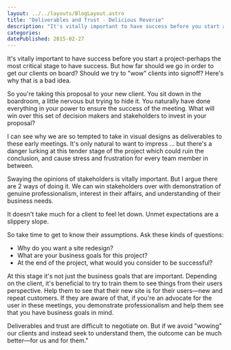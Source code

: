 ```yaml
---
layout: ../../layouts/BlogLayout.astro
title: "Deliverables and Trust - Delicious Reverie"
description: "It's vitally important to have success before you start a project-perhaps the most critical stage to have success. But how far should we go in order to get our clients on board? Should we try to "wow" clients into signoff? Here's why that is a bad idea."
categories:
datePublished: 2015-02-27
---
```

It's vitally important to have success before you start a project-perhaps the most critical stage to have success. But how far should we go in order to get our clients on board? Should we try to "wow" clients into signoff? Here's why that is a bad idea.

So you're taking this proposal to your new client. You sit down in the boardroom, a little nervous but trying to hide it. You naturally have done everything in your power to ensure the success of the meeting. What will win over this set of decision makers and stakeholders to invest in your proposal?

I can see why we are so tempted to take in visual designs as deliverables to these early meetings. It's only natural to want to impress ... but there's a danger lurking at this tender stage of the project which could ruin the conclusion, and cause stress and frustration for every team member in between.

Swaying the opinions of stakeholders is vitally important. But I argue there are 2 ways of doing it. We can win stakeholders over with demonstration of genuine professionalism, interest in their affairs, and understanding of their business needs.

It doesn't take much for a client to feel let down. Unmet expectations are a slippery slope.

So take time to get to know their assumptions. Ask these kinds of questions:

-   Why do you want a site redesign?
-   What are your business goals for this project?
-   At the end of the project, what would you consider to be successful?

At this stage it's not just the business goals that are important. Depending on the client, it's beneficial to try to train them to see things from their users perspective. Help them to see that their new site is for their users—new and repeat customers. If they are aware of that, if you're an advocate for the user in these meetings, you demonstrate professionalism and help them see that you have business goals in mind.

Deliverables and trust are difficult to negotiate on. But if we avoid "wowing" our clients and instead seek to understand them, the outcome can be much better—for us and for them."